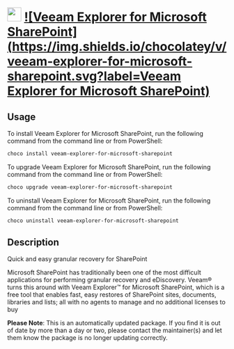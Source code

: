 ﻿# <img src="https://cdn.jsdelivr.net/gh/mkevenaar/chocolatey-packages@e8426dd00fd368cc7addcbb2b9e32bb3cee7cf11/icons/veeam-explorer-for-microsoft-sharepoint.png" width="32" height="32"/> [![Veeam Explorer for Microsoft SharePoint](https://img.shields.io/chocolatey/v/veeam-explorer-for-microsoft-sharepoint.svg?label=Veeam Explorer for Microsoft SharePoint)](https://chocolatey.org/packages/veeam-explorer-for-microsoft-sharepoint)

## Usage
To install Veeam Explorer for Microsoft SharePoint, run the following command from the command line or from PowerShell:
```powershell
choco install veeam-explorer-for-microsoft-sharepoint
```

To upgrade Veeam Explorer for Microsoft SharePoint, run the following command from the command line or from PowerShell:
```powershell
choco upgrade veeam-explorer-for-microsoft-sharepoint
```

To uninstall Veeam Explorer for Microsoft SharePoint, run the following command from the command line or from PowerShell:
```powershell
choco uninstall veeam-explorer-for-microsoft-sharepoint
```

## Description
Quick and easy granular recovery for SharePoint

Microsoft SharePoint has traditionally been one of the most difficult applications for performing granular recovery and eDiscovery. Veeam® turns this around with Veeam Explorer™ for Microsoft SharePoint, which is a free tool that enables fast, easy restores of SharePoint sites, documents, libraries and lists; all with no agents to manage and no additional licenses to buy

**Please Note**: This is an automatically updated package. If you find it is
out of date by more than a day or two, please contact the maintainer(s) and
let them know the package is no longer updating correctly.

